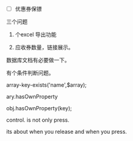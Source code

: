 * [ ] 优惠券保镖

三个问题

1. 个excel 导出功能

2. 应收券数量，链接展示。

数据库文档有必要做一下。

有个条件判断问题。

array-key-exists\('name',$array\);

ary.hasOwnProperty

obj.hasOwnProperty\(key\);



control. is not only press.

its about when you release and when you press.

